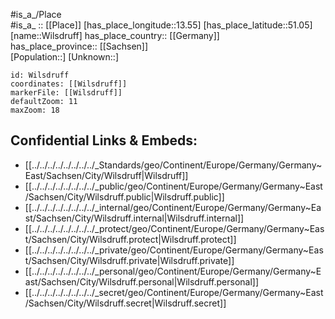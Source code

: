 ﻿---
location: [51.05,13.55] 
mapzoom: [7,12] 
mapmarker: city 
type: City
tags:
- geo/City


SpocWebEntityId: 35625
isDeleted: false
confidential: public

---
#is_a_/Place  
#is_a_ :: [[Place]] 
[has_place_longitude::13.55] 
[has_place_latitude::51.05] 
[name::Wilsdruff] 
has_place_country:: [[Germany]]  
has_place_province:: [[Sachsen]]  
[Population::] 
[Unknown::] 


```leaflet
id: Wilsdruff
coordinates: [[Wilsdruff]] 
markerFile: [[Wilsdruff]] 
defaultZoom: 11 
maxZoom: 18
```


## Confidential Links & Embeds: 
- [[../../../../../../../../_Standards/geo/Continent/Europe/Germany/Germany~East/Sachsen/City/Wilsdruff|Wilsdruff]] 
- [[../../../../../../../../_public/geo/Continent/Europe/Germany/Germany~East/Sachsen/City/Wilsdruff.public|Wilsdruff.public]] 
- [[../../../../../../../../_internal/geo/Continent/Europe/Germany/Germany~East/Sachsen/City/Wilsdruff.internal|Wilsdruff.internal]] 
- [[../../../../../../../../_protect/geo/Continent/Europe/Germany/Germany~East/Sachsen/City/Wilsdruff.protect|Wilsdruff.protect]] 
- [[../../../../../../../../_private/geo/Continent/Europe/Germany/Germany~East/Sachsen/City/Wilsdruff.private|Wilsdruff.private]] 
- [[../../../../../../../../_personal/geo/Continent/Europe/Germany/Germany~East/Sachsen/City/Wilsdruff.personal|Wilsdruff.personal]] 
- [[../../../../../../../../_secret/geo/Continent/Europe/Germany/Germany~East/Sachsen/City/Wilsdruff.secret|Wilsdruff.secret]] 
